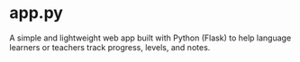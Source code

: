 # app.py
A simple and lightweight web app built with Python (Flask) to help language learners or teachers track progress, levels, and notes.
